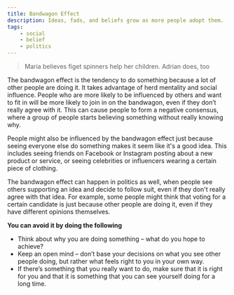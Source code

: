 ```yaml
---
title: Bandwagon Effect
description: Ideas, fads, and beliefs grow as more people adopt them.
tags: 
    - social
    - belief
    - politics
---
```


> Maria believes figet spinners help her children. Adrian does, too

The bandwagon effect is the tendency to do something because a lot of other people are doing it. It takes advantage of herd mentality and social influence. People who are more likely to be influenced by others and want to fit in will be more likely to join in on the bandwagon, even if they don’t really agree with it. This can cause people to form a negative consensus, where a group of people starts believing something without really knowing why.

People might also be influenced by the bandwagon effect just because seeing everyone else do something makes it seem like it's a good idea. This includes seeing friends on Facebook or Instagram posting about a new product or service, or seeing celebrities or influencers wearing a certain piece of clothing.

The bandwagon effect can happen in politics as well, when people see others supporting an idea and decide to follow suit, even if they don't really agree with that idea. For example, some people might think that voting for a certain candidate is just because other people are doing it, even if they have different opinions themselves.

**You can avoid it by doing the following**

- Think about why you are doing something – what do you hope to achieve?
- Keep an open mind – don’t base your decisions on what you see other people doing, but rather what feels right to you in your own way.
- If there’s something that you really want to do, make sure that it is right for you and that it is something that you can see yourself doing for a long time.